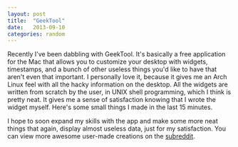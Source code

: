 ```yaml
---
layout: post
title:  "GeekTool"
date:   2013-09-10
categories: random
---
```


Recently I've been dabbling with GeekTool. It's basically a free application for the Mac that allows you to customize your desktop with widgets, timestamps, and a bunch of other useless things you'd like to have that aren't even that important. I personally love it, because it gives me an Arch Linux feel with all the hacky information on the desktop. All the widgets are written from scratch by the user, in UNIX shell programming, which I think is pretty neat. It gives me a sense of satisfaction knowing that I wrote the widget myself. Here's some small things I made in the last 15 minutes.

[](http://i.imgur.com/EyEByWT.png)

I hope to soon expand my skills with the app and make some more neat things that again, display almost useless data, just for my satisfaction. You can view more awesome user-made creations on the [subreddit](http://reddit.com/r/geektool).

